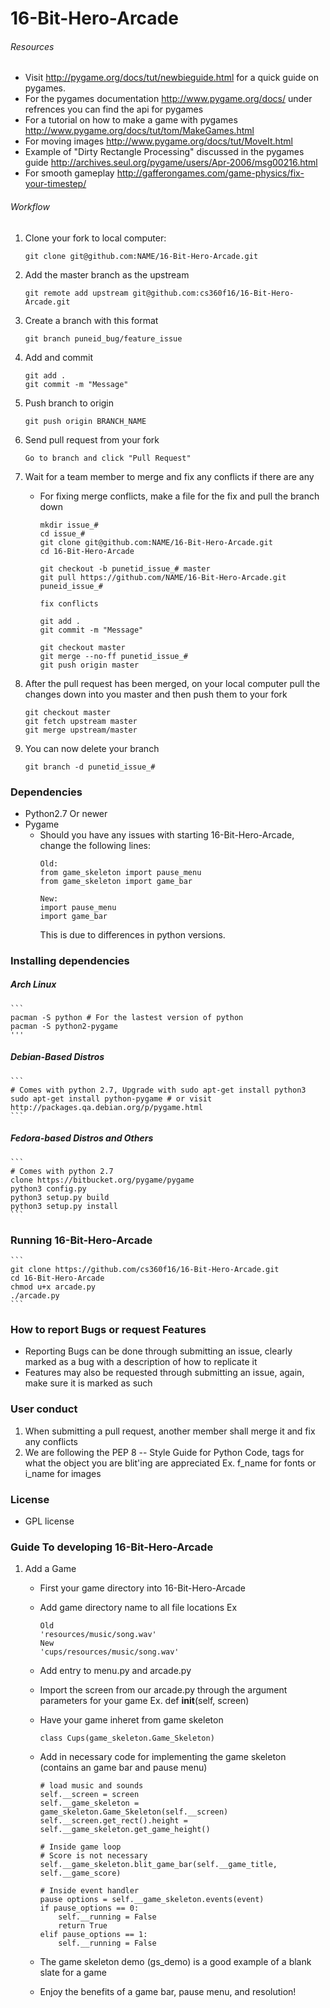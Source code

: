 # 16-Bit-Hero-Arcade

###### Resources
* Visit http://pygame.org/docs/tut/newbieguide.html for a quick guide on pygames.
* For the pygames documentation http://www.pygame.org/docs/ under refrences you can find the api for pygames
* For a tutorial on how to make a game with pygames http://www.pygame.org/docs/tut/tom/MakeGames.html
* For moving images http://www.pygame.org/docs/tut/MoveIt.html
* Example of "Dirty Rectangle Processing" discussed in the pygames guide http://archives.seul.org/pygame/users/Apr-2006/msg00216.html
* For smooth gameplay http://gafferongames.com/game-physics/fix-your-timestep/

###### Workflow
1. Clone your fork to local computer:

	```
	git clone git@github.com:NAME/16-Bit-Hero-Arcade.git
	```
2. Add the master branch as the upstream

	```
	git remote add upstream git@github.com:cs360f16/16-Bit-Hero-Arcade.git
	```
3. Create a branch with this format

	```
	git branch puneid_bug/feature_issue
	```
4. Add and commit

	```
	git add .
	git commit -m "Message"
	```
5. Push branch to origin

	```
	git push origin BRANCH_NAME
	```
6. Send pull request from your fork

	```
	Go to branch and click "Pull Request"
	```
7. Wait for a team member to merge and fix any conflicts if there are any
	* For fixing merge conflicts, make a file for the fix and pull the branch down
	
		```
		mkdir issue_#
		cd issue_#
		git clone git@github.com:NAME/16-Bit-Hero-Arcade.git
		cd 16-Bit-Hero-Arcade

		git checkout -b punetid_issue_# master
		git pull https://github.com/NAME/16-Bit-Hero-Arcade.git puneid_issue_#

		fix conflicts

		git add .
		git commit -m "Message"

		git checkout master
		git merge --no-ff punetid_issue_#
		git push origin master
		```
8. After the pull request has been merged, on your local computer pull the changes down into you master and then push them to your fork

	```
	git checkout master
	git fetch upstream master
	git merge upstream/master
	```
9. You can now delete your branch

	```
	git branch -d punetid_issue_#
	```

### Dependencies
* Python2.7 Or newer
* Pygame
	- Should you have any issues with starting 16-Bit-Hero-Arcade, change the following lines:
		```
		Old:
		from game_skeleton import pause_menu
		from game_skeleton import game_bar
		
		New:
		import pause_menu
		import game_bar
		```
	  This is due to differences in python versions.

### Installing dependencies
##### Arch Linux
	```
	pacman -S python # For the lastest version of python
	pacman -S python2-pygame
	'''
##### Debian-Based Distros
	```
	# Comes with python 2.7, Upgrade with sudo apt-get install python3
	sudo apt-get install python-pygame # or visit http://packages.qa.debian.org/p/pygame.html
	```
##### Fedora-based Distros and Others
	```
	# Comes with python 2.7
	clone https://bitbucket.org/pygame/pygame
	python3 config.py
	python3 setup.py build
	python3 setup.py install
	```
### Running 16-Bit-Hero-Arcade
	```
	git clone https://github.com/cs360f16/16-Bit-Hero-Arcade.git
	cd 16-Bit-Hero-Arcade
	chmod u+x arcade.py
	./arcade.py
	```
### How to report Bugs or request Features
* Reporting Bugs can be done through submitting an issue, clearly marked as a bug with a description of how to replicate it
* Features may also be requested through submitting an issue, again, make sure it is marked as such

### User conduct
1. When submitting a pull request, another member shall merge it and fix any conflicts
2. We are following the PEP 8 -- Style Guide for Python Code, tags for what the object you are blit'ing are appreciated Ex. f_name for fonts or i_name for images

### License 
* GPL license

### Guide To developing 16-Bit-Hero-Arcade
1. Add a Game
	- First your game directory into 16-Bit-Hero-Arcade
	- Add game directory name to all file locations Ex
	
		```
		Old
		'resources/music/song.wav'
		New
		'cups/resources/music/song.wav'
		```
	- Add entry to menu.py and arcade.py
	- Import the screen from our arcade.py through the argument parameters for your game Ex. def __init__(self, screen)
	- Have your game inheret from game skeleton
		
		```
		class Cups(game_skeleton.Game_Skeleton)
		```
		
	- Add in necessary code for implementing the game skeleton (contains an game bar and pause menu)
		
		```
		# load music and sounds
		self.__screen = screen
		self.__game_skeleton = game_skeleton.Game_Skeleton(self.__screen)
		self.__screen.get_rect().height = self.__game_skeleton.get_game_height()
		
		# Inside game loop
		# Score is not necessary
		self.__game_skeleton.blit_game_bar(self.__game_title, self.__game_score)
		
		# Inside event handler
		pause options = self.__game_skeleton.events(event)
		if pause_options == 0:
			self.__running = False
			return True
		elif pause_options == 1:
			self.__running = False
		```
	- The game skeleton demo (gs_demo) is a good example of a blank slate for a game
	- Enjoy the benefits of a game bar, pause menu, and resolution!
	
